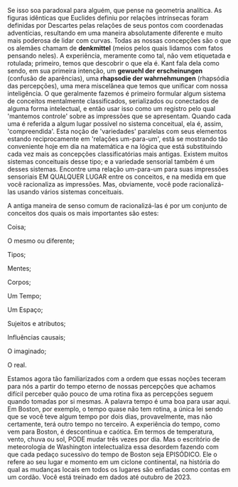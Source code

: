 Se isso soa paradoxal para alguém, que pense na geometria analítica. As figuras idênticas que Euclides definiu por relações intrínsecas foram definidas por Descartes pelas relações de seus pontos com coordenadas adventícias, resultando em uma maneira absolutamente diferente e muito mais poderosa de lidar com curvas. Todas as nossas concepções são o que os alemães chamam de **denkmittel** (meios pelos quais lidamos com fatos pensando neles). A experiência, meramente como tal, não vem etiquetada e rotulada; primeiro, temos que descobrir o que ela é. Kant fala dela como sendo, em sua primeira intenção, um **gewuehl der erscheinungen** (confusão de aparências), uma **rhapsodie der wahrnehmungen** (rhapsódia das percepções), uma mera miscelânea que temos que unificar com nossa inteligência. O que geralmente fazemos é primeiro formular algum sistema de conceitos mentalmente classificados, serializados ou conectados de alguma forma intelectual, e então usar isso como um registro pelo qual 'mantemos controle' sobre as impressões que se apresentam. Quando cada uma é referida a algum lugar possível no sistema conceitual, ela é, assim, 'compreendida'. Esta noção de 'variedades' paralelas com seus elementos estando reciprocamente em 'relações um-para-um', está se mostrando tão conveniente hoje em dia na matemática e na lógica que está substituindo cada vez mais as concepções classificatórias mais antigas. Existem muitos sistemas conceituais desse tipo; e a variedade sensorial também é um desses sistemas. Encontre uma relação um-para-um para suas impressões sensoriais EM QUALQUER LUGAR entre os conceitos, e na medida em que você racionaliza as impressões. Mas, obviamente, você pode racionalizá-las usando vários sistemas conceituais.

A antiga maneira de senso comum de racionalizá-las é por um conjunto de conceitos dos quais os mais importantes são estes:

Coisa;

O mesmo ou diferente;

Tipos;

Mentes;

Corpos;

Um Tempo;

Um Espaço;

Sujeitos e atributos;

Influências causais;

O imaginado;

O real.

Estamos agora tão familiarizados com a ordem que essas noções teceram para nós a partir do tempo eterno de nossas percepções que achamos difícil perceber quão pouco de uma rotina fixa as percepções seguem quando tomadas por si mesmas. A palavra tempo é uma boa para usar aqui. Em Boston, por exemplo, o tempo quase não tem rotina, a única lei sendo que se você teve algum tempo por dois dias, provavelmente, mas não certamente, terá outro tempo no terceiro. A experiência do tempo, como vem para Boston, é descontínua e caótica. Em termos de temperatura, vento, chuva ou sol, PODE mudar três vezes por dia. Mas o escritório de meteorologia de Washington intelectualiza essa desordem fazendo com que cada pedaço sucessivo do tempo de Boston seja EPISÓDICO. Ele o refere ao seu lugar e momento em um ciclone continental, na história do qual as mudanças locais em todos os lugares são enfiadas como contas em um cordão. Você está treinado em dados até outubro de 2023.